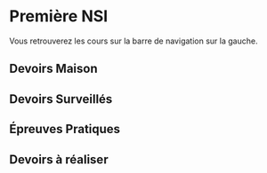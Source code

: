 # Première NSI

Vous retrouverez les cours sur la barre de navigation sur la gauche.

## Devoirs Maison

## Devoirs Surveillés

## Épreuves Pratiques

## Devoirs à réaliser